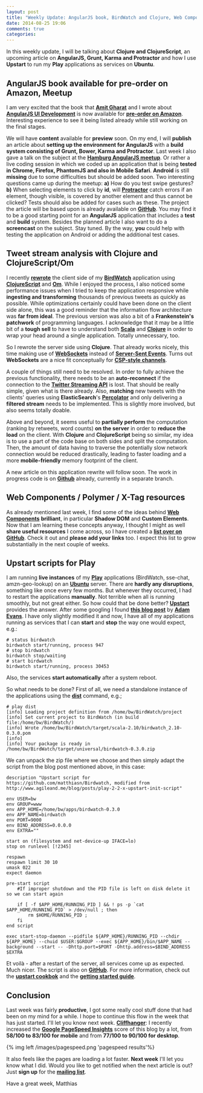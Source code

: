 ```yaml
---
layout: post
title: "Weekly Update: AngularJS book, BirdWatch and Clojure, Web Components, Upstart and Play"
date: 2014-08-25 19:06
comments: true
categories: 
---
```

In this weekly update, I will be talking about **Clojure and ClojureScript**, an upcoming article on **AngularJS, Grunt, Karma and Protractor** and how I use **Upstart** to run my **Play** applications as services on **Ubuntu**.

<!-- more -->

## AngularJS book available for pre-order on Amazon, Meetup
I am very excited that the book that **[Amit Gharat](http://amitgharat.wordpress.com)** and I wrote about **[AngularJS UI Development](http://www.amazon.com/gp/product/1783288477/ref=as_li_tl?ie=UTF8&camp=1789&creative=390957&creativeASIN=1783288477&linkCode=as2&tag=matthiasnehls-20&linkId=7WKFJKNQICCUSFES)** is now available for **[pre-order on Amazon](http://www.amazon.com/gp/product/1783288477/ref=as_li_tl?ie=UTF8&camp=1789&creative=390957&creativeASIN=1783288477&linkCode=as2&tag=matthiasnehls-20&linkId=7WKFJKNQICCUSFES)**. Interesting experience to see it being listed already while still working on the final stages.

We will have **content** available for **preview** soon. On my end, I will **publish** an article about **setting up the environment for AngularJS** with a **build system consisting of Grunt, Bower, Karma and Protractor**. Last week I also gave a talk on the subject at the **[Hamburg AngularJS meetup](http://www.meetup.com/Hamburg-AngularJS-Meetup/events/196972082/)**. Or rather a live coding session in which we coded up an application that is being **tested in Chrome, Firefox, PhantomJS and also in Mobile Safari**. **Android** is still **missing** due to some difficulties but should be added soon. Two interesting questions came up during the meetup: **a)** How do you test swipe gestures? **b)** When selecting elements to click by **id**, will **[Protractor](https://github.com/angular/protractor)** catch errors if an element, though visible, is covered by another element and thus cannot be clicked? Tests should also be added for cases such as these. The project the article will be based upon is already available on **[GitHub](https://github.com/matthiasn/angular-grunt-protractor-starter)**. You may find it to be a good starting point for an **AngularJS** application that includes a **test** and **build** system. Besides the planned article I also want to do a **screencast** on the subject. Stay tuned. By the way, **you** could help with testing the application on Android or adding the additional test cases.

## Tweet stream analysis with Clojure and ClojureScript/Om
I recently **[rewrote](http://matthiasnehlsen.com/blog/2014/07/24/birdwatch-cljs-om/)** the client side of my **[BirdWatch](https://github.com/matthiasn/birdwatch)** application using **[ClojureScript](https://github.com/clojure/clojurescript)** and **[Om](https://github.com/swannodette/om)**. While I enjoyed the process, I also noticed some performance issues when I tried to keep the application responsive while **ingesting and transforming** thousands of previous tweets as quickly as possible. While optimizations certainly could have been done on the client side alone, this was a good reminder that the information flow architecture was **far from ideal**. The previous version was also a bit of a **Frankenstein's patchwork** of programming languages. I acknowledge that it may be a little bit of a **tough sell** to have to understand both **[Scala](http://www.scala-lang.org)** and **[Clojure](http://clojure.org)** in order to wrap your head around a single application. Totally unnecessary, too.

So I rewrote the server side using **Clojure**. That already works nicely, this time making use of **[WebSockets](http://en.wikipedia.org/wiki/WebSocket)** instead of **[Server-Sent Events](http://en.wikipedia.org/wiki/Server-sent_events)**. Turns out **WebSockets** are a nice fit conceptually for **[CSP-style channels](http://en.wikipedia.org/wiki/Communicating_sequential_processes)**.

A couple of things still need to be resolved. In order to fully achieve the previous functionality, there needs to be an **auto-reconnect** if the connection to the **[Twitter Streaming API](https://dev.twitter.com/docs/streaming-apis)** is lost. That should be really simple, given what is there already. Also, **matching** new tweets with the clients' queries using **ElasticSearch**'s **[Percolator](http://www.elasticsearch.org/guide/en/elasticsearch/reference/current/search-percolate.html)** and only delivering a **filtered stream** needs to be implemented. This is slightly more involved, but also seems totally doable.

Above and beyond, it seems useful to **partially perform** the computation (ranking by retweets, word counts) **on the server** in order to **reduce the load** on the client. With **Clojure** and **ClojureScript** being so similar, my idea is to use a part of the code base on both sides and split the computation. Then, the amount of data having to traverse the potentially slow network connection would be reduced drastically, leading to faster loading and a more **mobile-friendly** memory footprint of the client.

A new article on this application rewrite will follow soon. The work in progress code is on **[Github](https://github.com/matthiasn/BirdWatch/tree/2014-08-25-Clojure-Server)** already, currently in a separate branch.

## Web Components / Polymer / X-Tag resources
As already mentioned last week, I find some of the ideas behind **[Web Components](http://webcomponents.org)** **brilliant**, in particular **Shadow DOM** and **Custom Elements**. Now that I am learning these concepts anyway, I thought I might as well **share useful resources** I come across, so I have created a **[list over on GitHub](https://github.com/matthiasn/WebComponents-Polymer-Resources)**. Check it out and **please add your links** too. I expect this list to grow substantially in the next couple of weeks.

## Upstart scripts for Play 
I am running **live instances** of my **[Play](http://playframework)** applications (BirdWatch, sse-chat, amzn-geo-lookup) on an **[Ubuntu](http://www.ubuntu.com)** server. There are **hardly any disruptions**, something like once every few months. But whenever they occurred, I had to restart the applications **manually**. Not terrible when all is running smoothly, but not great either. So how could that be done better? **[Upstart](http://upstart.ubuntu.com)** provides the answer. After some googling I found **[this blog post](http://www.agileand.me/blog/posts/play-2-2-x-upstart-init-script)** by **[Adam Evans](https://twitter.com/ajevans85)**. I have only slightly modified it and now, I have all of my applications running as services that I can **start** and **stop** the way one would expect, e.g.:

    # status birdwatch
    birdwatch start/running, process 947
    # stop birdwatch
    birdwatch stop/waiting
    # start birdwatch
    birdwatch start/running, process 30453

Also, the services **start automatically** after a system reboot.

So what needs to be done? First of all, we need a standalone instance of the applications using the **[dist](https://www.playframework.com/documentation/2.2.x/ProductionDist)** command, e.g.;

    # play dist
    [info] Loading project definition from /home/bw/BirdWatch/project
    [info] Set current project to BirdWatch (in build file:/home/bw/BirdWatch/)
    [info] Wrote /home/bw/BirdWatch/target/scala-2.10/birdwatch_2.10-0.3.0.pom
    [info] 
    [info] Your package is ready in /home/bw/BirdWatch/target/universal/birdwatch-0.3.0.zip

We can unpack the zip file where we choose and then simply adapt the script from the blog post mentioned above, in this case:

    description "Upstart script for https://github.com/matthiasn/Birdwatch, modified from http://www.agileand.me/blog/posts/play-2-2-x-upstart-init-script"

    env USER=bw
    env GROUP=www
    env APP_HOME=/home/bw/apps/birdwatch-0.3.0
    env APP_NAME=birdwatch
    env PORT=9000
    env BIND_ADDRESS=0.0.0.0
    env EXTRA=""

    start on (filesystem and net-device-up IFACE=lo)
    stop on runlevel [!2345]

    respawn
    respawn limit 30 10
    umask 022
    expect daemon

    pre-start script
        #If improper shutdown and the PID file is left on disk delete it so we can start again

        if [ -f $APP_HOME/RUNNING_PID ] && ! ps -p `cat $APP_HOME/RUNNING_PID` > /dev/null ; then
            rm $HOME/RUNNING_PID ;
        fi
    end script

    exec start-stop-daemon --pidfile ${APP_HOME}/RUNNING_PID --chdir ${APP_HOME} --chuid $USER:$GROUP --exec ${APP_HOME}/bin/$APP_NAME --background --start -- -Dhttp.port=$PORT -Dhttp.address=$BIND_ADDRESS $EXTRA

Et voilà - after a restart of the server, all services come up as expected. Much nicer. The script is also on **[GitHub](https://github.com/matthiasn/BirdWatch/blob/797c9b27eeb018138e90f95ad3df8774b4fbd6e5/conf/upstart/birdwatch.conf)**. For more information, check out the **[upstart cookbok](http://upstart.ubuntu.com/cookbook/)** and the **[getting started guide](http://upstart.ubuntu.com/getting-started.html)**.

## Conclusion
Last week was fairly **productive**, I got some really cool stuff done that had been on my mind for a while. I hope to continue this flow in the week that has just started. I'll let you know next week. **[Cliffhanger](http://en.wikipedia.org/wiki/Cliffhanger)**: I recently increased the **[Google PageSpeed Insights](https://developers.google.com/speed/pagespeed/insights/?url=http%3A%2F%2Fmatthiasnehlsen.com&tab=desktop)** score of this blog by a lot, from **58/100 to 83/100 for mobile** and from **77/100 to 90/100 for desktop**.

{% img left /images/pagespeed.png 'pagespeed results'%}

It also feels like the pages are loading a lot faster. **Next week** I'll let you know what I did. Would you like to get notified when the next article is out? Just **sign up** for the <a href="http://eepurl.com/y0HWv" target="_blank"><strong>mailing list</strong></a>.

Have a great week,
Matthias